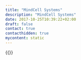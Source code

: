 ```yaml
---
title: "MindCell Systems"
description: "MindCell Systems"
date: 2017-10-25T10:39:22+02:00
draft: false
contact: true
contacthidden: true
mycontent: static
---
```

{{<partner-single
company="MindCell Systems"
type="si"
website="https://mindcell.ro"
countrycode="RO"
city="Bucharest"
description="We are MindCell Systems, a system integrator and IT consulting company, focused on Enterprise sector, with experience in Finance, Telecom and Airline industries.Our main areas of expertise is in BPM/CRM platforms, with frequent involvement in Analytics and BI projects."
siregion="emea"
level="basic"
logo="//images.ctfassets.net/vpidbgnakfvf/6xhvEgyLswuw1GwxqmoFrt/aa014097b98a4081eb5325cb70081c36/mindcell_systems_logo.png">}}